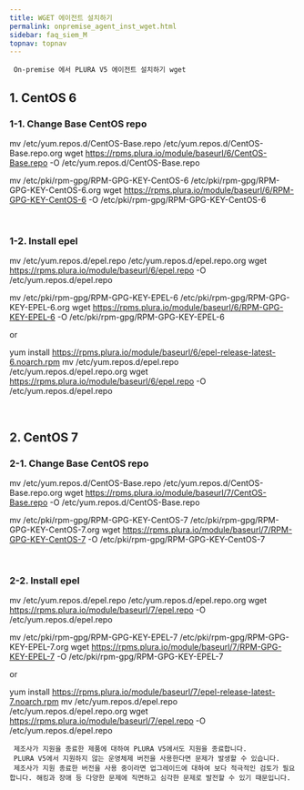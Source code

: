 ```yaml
---
title: WGET 에이전트 설치하기
permalink: onpremise_agent_inst_wget.html
sidebar: faq_siem_M
topnav: topnav
---
```


     On-premise 에서 PLURA V5 에이전트 설치하기 wget

## 1. CentOS 6

### 1-1. Change Base CentOS repo

mv /etc/yum.repos.d/CentOS-Base.repo /etc/yum.repos.d/CentOS-Base.repo.org
wget https://rpms.plura.io/module/baseurl/6/CentOS-Base.repo -O /etc/yum.repos.d/CentOS-Base.repo

mv /etc/pki/rpm-gpg/RPM-GPG-KEY-CentOS-6 /etc/pki/rpm-gpg/RPM-GPG-KEY-CentOS-6.org
wget https://rpms.plura.io/module/baseurl/6/RPM-GPG-KEY-CentOS-6 -O /etc/pki/rpm-gpg/RPM-GPG-KEY-CentOS-6

<br />

### 1-2. Install epel

mv /etc/yum.repos.d/epel.repo /etc/yum.repos.d/epel.repo.org
wget https://rpms.plura.io/module/baseurl/6/epel.repo -O /etc/yum.repos.d/epel.repo

mv /etc/pki/rpm-gpg/RPM-GPG-KEY-EPEL-6 /etc/pki/rpm-gpg/RPM-GPG-KEY-EPEL-6.org
wget https://rpms.plura.io/module/baseurl/6/RPM-GPG-KEY-EPEL-6 -O /etc/pki/rpm-gpg/RPM-GPG-KEY-EPEL-6

or

yum install https://rpms.plura.io/module/baseurl/6/epel-release-latest-6.noarch.rpm
mv /etc/yum.repos.d/epel.repo /etc/yum.repos.d/epel.repo.org
wget https://rpms.plura.io/module/baseurl/6/epel.repo -O /etc/yum.repos.d/epel.repo

<br />

## 2. CentOS 7

### 2-1. Change Base CentOS repo

mv /etc/yum.repos.d/CentOS-Base.repo /etc/yum.repos.d/CentOS-Base.repo.org
wget https://rpms.plura.io/module/baseurl/7/CentOS-Base.repo -O /etc/yum.repos.d/CentOS-Base.repo

mv /etc/pki/rpm-gpg/RPM-GPG-KEY-CentOS-7 /etc/pki/rpm-gpg/RPM-GPG-KEY-CentOS-7.org
wget https://rpms.plura.io/module/baseurl/7/RPM-GPG-KEY-CentOS-7 -O /etc/pki/rpm-gpg/RPM-GPG-KEY-CentOS-7

<br />

### 2-2. Install epel

mv /etc/yum.repos.d/epel.repo /etc/yum.repos.d/epel.repo.org
wget https://rpms.plura.io/module/baseurl/7/epel.repo -O /etc/yum.repos.d/epel.repo

mv /etc/pki/rpm-gpg/RPM-GPG-KEY-EPEL-7 /etc/pki/rpm-gpg/RPM-GPG-KEY-EPEL-7.org
wget https://rpms.plura.io/module/baseurl/7/RPM-GPG-KEY-EPEL-7 -O /etc/pki/rpm-gpg/RPM-GPG-KEY-EPEL-7

or

yum install https://rpms.plura.io/module/baseurl/7/epel-release-latest-7.noarch.rpm
mv /etc/yum.repos.d/epel.repo /etc/yum.repos.d/epel.repo.org
wget https://rpms.plura.io/module/baseurl/7/epel.repo -O /etc/yum.repos.d/epel.repo

     제조사가 지원을 종료한 제품에 대하여 PLURA V5에서도 지원을 종료합니다.
     PLURA V5에서 지원하지 않는 운영체제 버전을 사용한다면 문제가 발생할 수 있습니다.
     제조사가 지원 종료한 버전을 사용 중이라면 업그레이드에 대하여 보다 적극적인 검토가 필요합니다. 해킹과 장애 등 다양한 문제에 직면하고 심각한 문제로 발전할 수 있기 때문입니다.